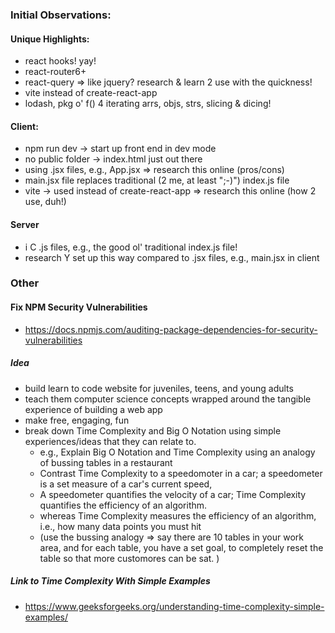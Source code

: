 ### Initial Observations: ###

 #### Unique Highlights: ####
 - react hooks! yay!
 - react-router6+
 - react-query => like jquery? research & learn 2 use with the quickness!
 - vite instead of create-react-app 
 - lodash, pkg o' f() 4 iterating arrs, objs, strs, slicing & dicing! 

 #### Client: ####
  - npm run dev -> start up front end in dev mode
  - no public folder -> index.html just out there
  - using .jsx files, e.g., App.jsx => research this online (pros/cons)
  - main.jsx file replaces traditional (2 me, at least ";-)") index.js file
  - vite -> used instead of create-react-app => research this online (how 2 use, duh!)

 #### Server ####
  - i C .js files, e.g., the good ol' traditional index.js file!
   - research Y set up this way compared to .jsx files, e.g., main.jsx in client

### Other ###
 #### Fix NPM Security Vulnerabilities ####
 - https://docs.npmjs.com/auditing-package-dependencies-for-security-vulnerabilities

 ##### Idea #####
 - build learn to code website for juveniles, teens, and young adults
 - teach them computer science concepts wrapped around the tangible experience of building a web app
 - make free, engaging, fun
 - break down Time Complexity and Big O Notation using simple experiences/ideas that they can relate to.
   - e.g., Explain Big O Notation and Time Complexity using an analogy of bussing tables in a restaurant
   - Contrast Time Complexity to a speedomoter in a car; a speedometer is a set measure of a car's current speed,
   - A speedometer quantifies the velocity of a car; Time Complexity quantifies the efficiency of an algorithm.
   - whereas Time Complexity measures the efficiency of an algorithm, i.e., how many data points you must hit
   - (use the bussing analogy => say there are 10 tables in your work area, and for each table, you have a set goal, to completely reset the table so that more customores can be sat. )

##### Link to Time Complexity With Simple Examples #####
 - https://www.geeksforgeeks.org/understanding-time-complexity-simple-examples/